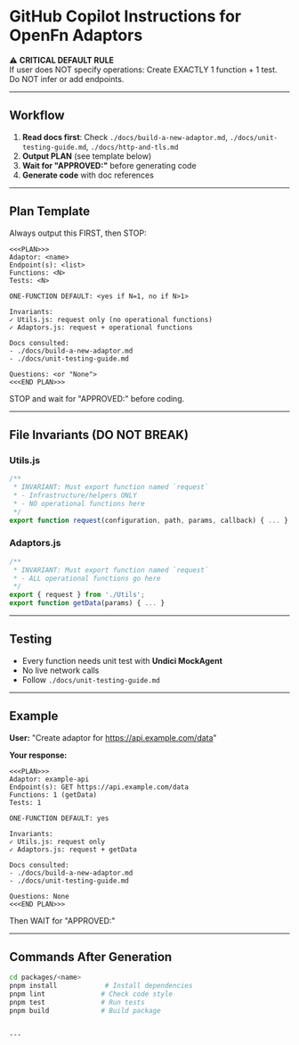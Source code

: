 # GitHub Copilot Instructions for OpenFn Adaptors

⚠️ **CRITICAL DEFAULT RULE**  
If user does NOT specify operations: Create EXACTLY 1 function + 1 test.  
Do NOT infer or add endpoints.

---

## Workflow

1. **Read docs first**: Check `./docs/build-a-new-adaptor.md`, `./docs/unit-testing-guide.md`, `./docs/http-and-tls.md`
2. **Output PLAN** (see template below)
3. **Wait for "APPROVED:"** before generating code
4. **Generate code** with doc references

---

## Plan Template

Always output this FIRST, then STOP:
```
<<<PLAN>>>
Adaptor: <name>
Endpoint(s): <list>
Functions: <N>
Tests: <N>

ONE-FUNCTION DEFAULT: <yes if N=1, no if N>1>

Invariants:
✓ Utils.js: request only (no operational functions)
✓ Adaptors.js: request + operational functions

Docs consulted:
- ./docs/build-a-new-adaptor.md
- ./docs/unit-testing-guide.md

Questions: <or "None">
<<<END PLAN>>>
```

STOP and wait for "APPROVED:" before coding.

---

## File Invariants (DO NOT BREAK)

### Utils.js
```javascript
/**
 * INVARIANT: Must export function named `request`
 * - Infrastructure/helpers ONLY
 * - NO operational functions here
 */
export function request(configuration, path, params, callback) { ... }
```

### Adaptors.js
```javascript
/**
 * INVARIANT: Must export function named `request`
 * - ALL operational functions go here
 */
export { request } from './Utils';
export function getData(params) { ... }
```

---

## Testing

- Every function needs unit test with **Undici MockAgent**
- No live network calls
- Follow `./docs/unit-testing-guide.md`

---

## Example

**User:** "Create adaptor for https://api.example.com/data"

**Your response:**
```
<<<PLAN>>>
Adaptor: example-api
Endpoint(s): GET https://api.example.com/data
Functions: 1 (getData)
Tests: 1

ONE-FUNCTION DEFAULT: yes

Invariants:
✓ Utils.js: request only
✓ Adaptors.js: request + getData

Docs consulted:
- ./docs/build-a-new-adaptor.md
- ./docs/unit-testing-guide.md

Questions: None
<<<END PLAN>>>
```

Then WAIT for "APPROVED:"

---

## Commands After Generation
```bash
cd packages/<name>
pnpm install            # Install dependencies
pnpm lint              # Check code style
pnpm test              # Run tests
pnpm build             # Build package
```
```

---

